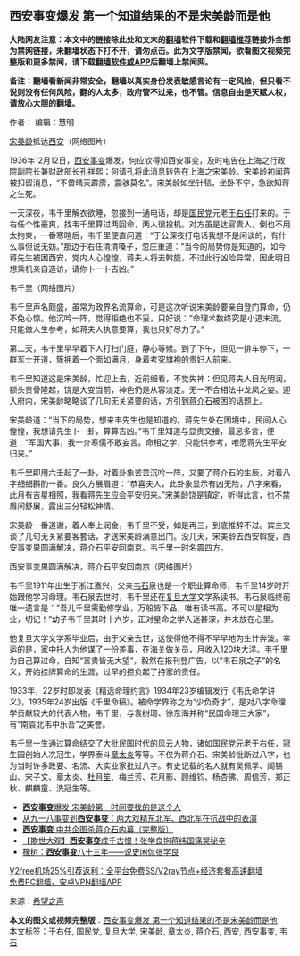  <h2>西安事变爆发 第一个知道结果的不是宋美龄而是他</h2> <p class="notice"><b>大陆网友注意：本文中的链接除此处和文末的<a href="https://github.com/bannedbook/fanqiang" >翻墙</a>软件下载和<a href="https://github.com/killgcd/justmysocks/blob/master/README.md">翻墙推荐</a>链接外全部为禁网链接，未翻墙状态下打不开，请勿点击。此为文字版禁闻，欲看图文视频完整版和更多禁闻，请下载<a href="https://github.com/bannedbook/fanqiang">翻墙软件或APP</a>后翻墙上禁闻网。</p><p>备注：翻墙看新闻非常安全，翻墙以真实身份发表敏感言论有一定风险，但只看不说则没有任何风险，翻的人太多，政府管不过来，也不管。信息自由是天赋人权，请放心大胆的翻墙。</b></p>  <div class="entry"> <p>作者： 编辑：慧明</p> <p id="conimg"><a href="https://www.bannedbook.org/bnews/tag/%e5%ae%8b%e7%be%8e%e9%be%84/" class="st_tag internal_tag" rel="tag" title="标签 宋美龄 下的日志">宋美龄</a>抵达<a href="https://www.bannedbook.org/bnews/tag/%e8%a5%bf%e5%ae%89/" class="st_tag internal_tag" rel="tag" title="标签 西安 下的日志">西安</a>（网络图片）</p> <p>1936年12月12日，<a href="https://www.bannedbook.org/bnews/tag/%E8%A5%BF%E5%AE%89%E4%BA%8B%E5%8F%98/" class="st_tag internal_tag" rel="tag" title="标签 西安事变 下的日志">西安事变</a>爆发，何应钦得知西安事变，及时电告在上海之行政院副院长兼财政部长孔祥熙；何请孔将此消息转告在上海之宋美龄。宋美龄初闻蒋被扣留消息，“不啻晴天霹雳，震骇莫名”。宋美龄如坐针毯，坐卧不宁，急欲知蒋之生死。</p> <p>一天深夜，韦千里解衣欲睡，忽接到一通电话，却是<a href="https://www.bannedbook.org/bnews/tag/%e5%9b%bd%e6%b0%91%e5%85%9a/" class="st_tag internal_tag" rel="tag" title="标签 国民党 下的日志">国民党</a>元老<a href="https://www.bannedbook.org/bnews/tag/%E4%BA%8E%E5%8F%B3%E4%BB%BB/" class="st_tag internal_tag" rel="tag" title="标签 于右任 下的日志">于右任</a>打来的。于右任个性豪爽，找韦千里算过两回命，两人很投机。对方虽是达官贵人，倒也不用太拘束，一番寒暄后，韦千里便直问道：“于公深夜打电话我想不是闲谈的，有什么事但说无妨。”那边于右任清清嗓子，忽庄重道：“当今的局势你是知道的，如今蒋先生被困西安，党内人心惶惶，蒋夫人将去斡旋，不过此行凶险异常，因此明日想乘机亲自造访，请你卜一卜吉凶。”</p>  <p>韦千里（网络图片）</p> <p>韦千里声名颇盛，虽常为政界名流算命，可是这次听说宋美龄要亲自登门算命，仍不免心惊。他沉吟一阵，觉得拒绝也不妥，只好说：“命理术数终究是小道末流，只能做人生参考，如蒋夫人执意要算，我也只好尽力了。”</p> <p>第二天，韦千里早早着下人打扫门庭，静心等候。到了下午，但见一排车停下，一群军士开道，簇拥着一个面如满月，身着考究旗袍的贵妇人前来。</p> <p>韦千里知道这是宋美龄，忙迎上去，近前细看，不觉失神：但见蒋夫人目光明润，额头贵骨隆起，饶是大变当前，神色仍是从容淡定。无一不合相法中龙凤之姿。迎入府内，宋美龄略略谈了几句无关紧要的话，方引到<a href="https://www.bannedbook.org/bnews/tag/%e8%92%8b%e4%bb%8b%e7%9f%b3/" class="st_tag internal_tag" rel="tag" title="标签 蒋介石 下的日志">蒋介石</a>被困的话题上。</p>  <p>宋美龄道：“当下的局势，想来韦先生也是知道的。蒋先生处在困境中，民间人心惶惶，我想请先生卜一卦，算算吉凶。”韦千里知道与显贵交接，最忌多言，便道：“军国大事，我一介寒儒不敢妄言。命相之学，只能供参考，唯愿蒋先生平安归来。”</p> <p>韦千里即用六壬起了一卦，对着卦象苦苦沉吟一阵，又要了蒋介石的生辰，对着八字细细斟酌一番。良久方展眉道：“恭喜夫人，此卦象显示有凶无险，八字来看，此月有吉星相照，我看蒋先生应会平安归来。”宋美龄饶是镇定，听得此言，也不禁眉间舒展，露出三分轻松神情。</p> <p>宋美龄一番道谢，着人奉上润金，韦千里不受，如是再三，到底推辞不过。宾主又谈了几句无关紧要客套话，才送宋美龄满意出门。没几天，宋美龄去西安斡旋，西安事变果圆满解决，蒋介石平安回南京。韦千里一时名震四方。</p> <p>西安事变果圆满解决，蒋介石平安回南京（网络图片）</p>  <p>韦千里1911年出生于浙江嘉兴，父亲<a href="https://www.bannedbook.org/bnews/tag/%e9%9f%a6%e7%9f%b3/" class="st_tag internal_tag" rel="tag" title="标签 韦石 下的日志">韦石</a>泉也是一个职业算命师，韦千里14岁时开始跟他学习命理。韦石泉去世时，韦千里还在<a href="https://www.bannedbook.org/bnews/tag/%E5%A4%8D%E6%97%A6%E5%A4%A7%E5%AD%A6/" class="st_tag internal_tag" rel="tag" title="标签 复旦大学 下的日志">复旦大学</a>文学系读书。韦石泉临终前唯一遗言是：“吾儿千里需勤修学业，万般皆下品，唯有读书高。不可以星相为业，切记！”幼子韦千里其时十六岁，正对星命之学入迷甚深，并未放在心里。</p> <p>他复旦大学文学系毕业后，由于父亲去世，这使得他不得不早早地为生计奔波。幸运的是，家中托人为他谋了一份差事，在海关做关员，月收入120块大洋。韦千里为自己算过命，自知“富贵皆无大望”，毅然在报刊登广告，以“韦石泉之子”的名义，开始挂牌算命的生涯，过早的担负起了持家的责任。</p> <p>1933年，22岁时即发表《精选命理约言》1934年23岁编辑发行《韦氏命学讲义》，1935年24岁出版《千里命稿》。被命学界称之为“少负奇才”，是对八字命理学贡献较大的代表人物，韦千里，与袁树珊、徐东海并称“民国命理三大家”，有“南袁北韦中乐吾”之美誉。</p> <p>韦千里一生通过算命结交了大批民国时代的风云人物，诸如国民党元老于右任，冠生园创始人冼冠生，学界泰斗<a href="https://www.bannedbook.org/bnews/tag/%E7%AB%A0%E5%A4%AA%E7%82%8E/" class="st_tag internal_tag" rel="tag" title="标签 章太炎 下的日志">章太炎</a>等等。不仅为蒋介石、宋美龄批断过八字，也为当时许多政要、名流、大实业家批过八字。有史记载的名人就有吴佩孚、阎锡山、宋子文、章太炎、<span class='wp_keywordlink'><a href="https://www.bannedbook.org/forum2/topic1383.html" title="杜月笙传（台版）" target="_blank">杜月笙</a></span>、梅兰芳、花月影、顾维钧、杨杏佛、周信芳、郑正秋、麒麟童、洗冠生等。</p>  <ul class='op-related-articles' title='相关阅读'> <li><a href='https://www.bannedbook.org/bnews/comments/20201116/1431916.html' target='_blank'><b>西安事变</b>爆发 宋美龄第一时间要找的是这个人</a></li> <li><a href='https://www.bannedbook.org/bnews/bannedvideo/20200918/1398924.html' target='_blank'>从九一八事变到<b>西安事变</b>：两大戏精东北军、西北军在抗战中的表演</a></li> <li><a href='https://www.bannedbook.org/bnews/ssgc/20200809/1376854.html' target='_blank'><b>西安事变</b> 中共企图杀蒋介石内幕（完整版）</a></li> <li><a href='https://www.bannedbook.org/bnews/lifebaike/20200804/1374463.html' target='_blank'>【欺世大观】<b>西安事变</b>成千古恨！张学良抱蒋纬国痛哭秘辛</a></li> <li><a href='https://www.bannedbook.org/bnews/comments/20191213/1367739.html' target='_blank'>橡树：<b>西安事变</b>八十三年——说史闲侃张学良</a></li> </ul> <p class="texttj"> <a href="https://github.com/bannedbook/fanqiang/wiki/V2ray%E6%9C%BA%E5%9C%BA" target="_blank">V2free机场25%引荐返利：全平台免费SS/V2ray节点+经济套餐高速翻墙</a><br/> <a href="https://github.com/bannedbook/fanqiang/wiki/%E7%A6%81%E9%97%BB%E7%BD%91%E5%AE%89%E5%8D%93%E7%BF%BB%E5%A2%99%E6%96%B0%E9%97%BBAPP" target="_blank">免费PC翻墙、安卓VPN翻墙APP</a></p><p> 来源：<span class='wp_keywordlink_affiliate'><a href="https://www.soundofhope.org" title="希望之声" target="_blank">希望之声</a></span> </p><a name='sharetosocial'></a>       <div><b>本文的图文或视频完整版</b>：<a href='https://www.bannedbook.org/bnews/topimagenews/20201205/1442396.html'>西安事变爆发 第一个知道结果的不是宋美龄而是他</a></div>  </div><!--END ENTRY--> <div class="postfooter"> <div>本文标签：<a href="https://www.bannedbook.org/bnews/tag/%E4%BA%8E%E5%8F%B3%E4%BB%BB/" rel="tag">于右任</a>, <a href="https://www.bannedbook.org/bnews/tag/%e5%9b%bd%e6%b0%91%e5%85%9a/" rel="tag">国民党</a>, <a href="https://www.bannedbook.org/bnews/tag/%E5%A4%8D%E6%97%A6%E5%A4%A7%E5%AD%A6/" rel="tag">复旦大学</a>, <a href="https://www.bannedbook.org/bnews/tag/%e5%ae%8b%e7%be%8e%e9%be%84/" rel="tag">宋美龄</a>, <a href="https://www.bannedbook.org/bnews/tag/%E7%AB%A0%E5%A4%AA%E7%82%8E/" rel="tag">章太炎</a>, <a href="https://www.bannedbook.org/bnews/tag/%e8%92%8b%e4%bb%8b%e7%9f%b3/" rel="tag">蒋介石</a>, <a href="https://www.bannedbook.org/bnews/tag/%e8%a5%bf%e5%ae%89/" rel="tag">西安</a>, <a href="https://www.bannedbook.org/bnews/tag/%E8%A5%BF%E5%AE%89%E4%BA%8B%E5%8F%98/" rel="tag">西安事变</a>, <a href="https://www.bannedbook.org/bnews/tag/%e9%9f%a6%e7%9f%b3/" rel="tag">韦石</a></div>  </div><!--END POSTFOOTER--> 